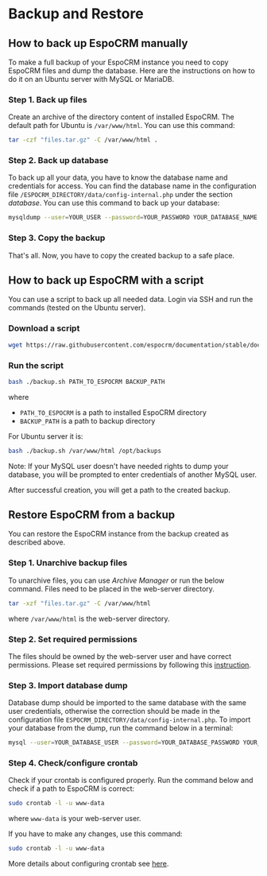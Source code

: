 # Backup and Restore

## How to back up EspoCRM manually

To make a full backup of your EspoCRM instance you need to copy EspoCRM files and dump the database. Here are the instructions on how to do it on an Ubuntu server with MySQL or MariaDB.

### Step 1. Back up files

Create an archive of the directory content of installed EspoCRM. The default path for Ubuntu is `/var/www/html`. You can use this command:

```bash
tar -czf "files.tar.gz" -C /var/www/html .
```

### Step 2. Back up database

To back up all your data, you have to know the database name and credentials for access. You can find the database name in the configuration file `/ESPOCRM_DIRECTORY/data/config-internal.php` under the section *database*. You can use this command to back up your database:

```bash
mysqldump --user=YOUR_USER --password=YOUR_PASSWORD YOUR_DATABASE_NAME > "db.sql"
```

### Step 3. Copy the backup

That's all. Now, you have to copy the created backup to a safe place.


## How to back up EspoCRM with a script

You can use a script to back up all needed data. Login via SSH and run the commands (tested on the Ubuntu server).

### Download a script

```bash
wget https://raw.githubusercontent.com/espocrm/documentation/stable/docs/_static/scripts/backup.sh
```

### Run the script

```bash
bash ./backup.sh PATH_TO_ESPOCRM BACKUP_PATH
```

where

 * `PATH_TO_ESPOCRM` is a path to installed EspoCRM directory
 * `BACKUP_PATH` is a path to backup directory

For Ubuntu server it is:

```bash
bash ./backup.sh /var/www/html /opt/backups
```

Note: If your MySQL user doesn't have needed rights to dump your database, you will be prompted to enter credentials of another MySQL user.

After successful creation, you will get a path to the created backup.

## Restore EspoCRM from a backup

You can restore the EspoCRM instance from the backup created as described above.

### Step 1. Unarchive backup files

To unarchive files, you can use *Archive Manager* or run the below command. Files need to be placed in the web-server directory.

```bash
tar -xzf "files.tar.gz" -C /var/www/html
```

where `/var/www/html` is the web-server directory.

### Step 2. Set required permissions

The files should be owned by the web-server user and have correct permissions. Please set required permissions by following this [instruction](server-configuration.md#required-permissions-for-unix-based-systems).

### Step 3. Import database dump

Database dump should be imported to the same database with the same user credentials, otherwise the correction should be made in the configuration file `ESPOCRM_DIRECTORY/data/config-internal.php`. To import your database from the dump, run the command below in a terminal:

```bash
mysql --user=YOUR_DATABASE_USER --password=YOUR_DATABASE_PASSWORD YOUR_DATABASE_NAME < db.sql
```

### Step 4. Check/configure crontab

Check if your crontab is configured properly. Run the command below and check if a path to EspoCRM is correct:

```bash
sudo crontab -l -u www-data
```

where `www-data` is your web-server user.

If you have to make any changes, use this command:

```bash
sudo crontab -l -u www-data
```

More details about configuring crontab see [here](server-configuration.md#setting-up-crontab).
